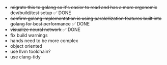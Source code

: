 * ~~migrate this to golang so it's easier to read and has a more ergonomic dev/build/test setup~~ ✅ DONE
* ~~confirm golang implementation is using paralellization features built into golang for best performance~~ ✅ DONE
* ~~visualize neural network~~ ✅ DONE
* fix build warnings
* hands need to be more complex
* object oriented
* use llvm toolchain?
* use clang-tidy